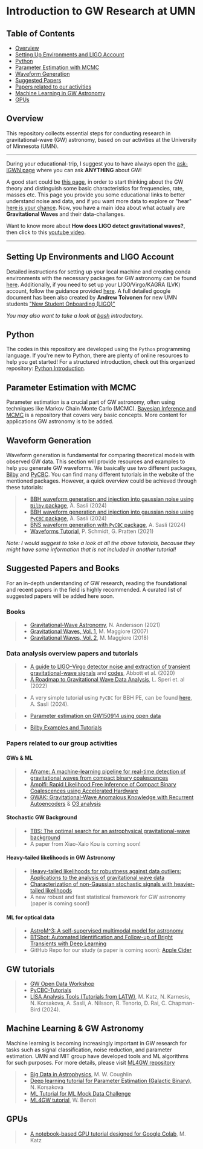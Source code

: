 # Introduction to GW Research at UMN

## Table of Contents
- [Overview](#overview)
- [Setting Up Environments and LIGO Account](#setting-up-environments-and-ligo-account)
- [Python](#python)
- [Parameter Estimation with MCMC](#parameter-estimation-with-mcmc)
- [Waveform Generation](#waveform-generation)
- [Suggested Papers](#suggested-papers-and-books)
- [Papers related to our activities](#papers-related-to-our-group-activities)
- [Machine Learning in GW Astronomy](#machine-learning-in-gw-astronomy)
- [GPUs](#GPUs)

## Overview
This repository collects essential steps for conducting research in gravitational-wave (GW) astronomy, based on our activities at the University of Minnesota (UMN).
******************
During your educational-trip, I suggest you to have always open the [ask-IGWN page](https://ask.igwn.org/) where you can ask **ANYTHING** about GW!

A good start could be [this page](https://www.gw-openscience.org/path/), in order to start thinking about the GW theory and distinguish some basic characteristics for frequencies, rate, masses etc. This page you provide you some educational links to better understand noise and data, and if you want more data to explore or "hear" [here is your chance](https://labcit.ligo.caltech.edu/~jkanner/aapt/web/resources.html). Now, you have a main idea about what actually are **Gravitational Waves** and their data-challanges.

Want to know more about **How does LIGO detect gravitational waves?**, then click to this [youtube video](https://www.youtube.com/watch?v=X7RJHxeCulY&ab_channel=CraigCahillane).
*********************
## Setting Up Environments and LIGO Account

Detailed instructions for setting up your local machine and creating conda environments with the necessary packages for GW astronomy can be found [here](https://github.com/asasli/gw-intro-umn/blob/main/set_up.md). Additionally, if you need to set up your LIGO/Virgo/KAGRA (LVK) account, follow the guidance provided [here](https://github.com/asasli/gw-intro-umn/blob/main/lvk_account.md). A full detailed google document has been also created by **Andrew Toivonen** for new UMN students ["New Student Onboarding (LIGO)"](https://docs.google.com/document/d/1yelxiE51AHvz1laxDhnbE5thR6ca5b2Am_drCGGpnFY/edit?tab=t.0)

*You may also want to take a look at [bash](https://github.com/asasli/gw-intro-umn/blob/main/bash_intro.md) introdactory.*

## Python

The codes in this repository are developed using the `Python` programming language. If you're new to Python, there are plenty of online resources to help you get started! For a structured introduction, check out this organized repository: [Python Introduction](https://github.com/asasli/Python_Intro_AUTh).

## Parameter Estimation with MCMC

Parameter estimation is a crucial part of GW astronomy, often using techniques like Markov Chain Monte Carlo (MCMC). [Bayesian Inference and MCMC](https://github.com/asasli/BayesMCMC) is a repository that covers very basic concepts. More content for applications GW astronomy is to be added.

## Waveform Generation

Waveform generation is fundamental for comparing theoretical models with observed GW data. This section will provide resources and examples to help you generate GW waveforms. We basically use two different packages, [Bilby](https://lscsoft.docs.ligo.org/bilby/) and [PyCBC](https://pycbc.org/pycbc/latest/html/index.html#). You can find many different tutorials in the website of the mentioned packages. However, a quick overview could be achieved through these tutorials:

> - [BBH waveform generation and injection into gaussian noise using ```Bilby``` package](https://github.com/asasli/gw-intro-umn/blob/main/https://github.com/asasli/gw-intro-umn/blob/main/BBH-Bilby_plus_injection.ipynb), A. Sasli (2024)
> - [BBH waveform generation and injection into gaussian noise using ```PyCBC``` package](https://github.com/asasli/gw-intro-umn/blob/main/BBH-PyCBC_plus_injection.ipynb), A. Sasli (2024)
> - [BNS waveform generation with ```PyCBC``` package](https://github.com/asasli/gw-intro-umn/blob/main/BNS-PyCBC.ipynb), A. Sasli (2024)
> - [Waveforms Tutorial](https://github.com/PatriciaSchmidt/GWATUT-waveforms), P. Schmidt, G. Pratten (2021)

*Note: I would suggest to take a look at all the above tutorials, because they might have some information that is not included in another tutorial!*

## Suggested Papers and Books

For an in-depth understanding of GW research, reading the foundational and recent papers in the field is highly recommended. A curated list of suggested papers will be added here soon.

### Books

> - [Gravitational-Wave Astronomy](https://global.oup.com/academic/product/gravitational-wave-astronomy-9780198568032?cc=gr&lang=en&), N. Andersson (2021)
> - [Gravitational Waves, Vol. 1](https://oxford.universitypressscholarship.com/view/10.1093/acprof:oso/9780198570745.001.0001/acprof-9780198570745), M. Maggiore (2007)
> - [Gravitational Waves, Vol. 2](https://oxford.universitypressscholarship.com/view/10.1093/oso/9780198570899.001.0001/oso-9780198570899), M. Maggiore (2018)

### Data analysis overview papers and tutorials
> - [A guide to LIGO–Virgo detector noise and extraction of transient gravitational-wave signals](https://iopscience.iop.org/article/10.1088/1361-6382/ab685e) and [codes](https://github.com/gw-odw/Data-Guide-Paper), Abbott et al. (2020)
> - [A Roadmap to Gravitational Wave Data Analysis](https://www.nature.com/articles/s41550-022-01849-y), L. Speri et. al (2022)

> - A very simple tutorial using ```PyCBC``` for BBH PE, can be found [here](https://github.com/asasli/gw-intro-umn/blob/main/data_analysis/BBH_Signal_Injection_and_Recovery_Tutorial.ipynb), A. Sasli (2024).

> - [Parameter estimation on GW150914 using open data](https://colab.research.google.com/github/gw-odw/odw-2019/blob/master/Day_2/Tuto_2.4_Parameter_estimation_for_compact_object_mergers.ipynb)

> - [Bilby Examples and Tutorials](https://git.ligo.org/lscsoft/bilby/-/tree/master/examples)

### Papers related to our group activities
#### GWs & ML
> - [Aframe: A machine-learning pipeline for real-time detection of gravitational waves from compact binary coalescences](https://arxiv.org/html/2403.18661v1)
> - [Amplfi: Rapid Likelihood Free Inference of Compact Binary
Coalescences using Accelerated Hardware](https://arxiv.org/abs/2407.19048)
> - [GWAK: Gravitational-Wave Anomalous Knowledge with Recurrent Autoencoders](https://arxiv.org/abs/2309.11537) & [O3 analysis](https://arxiv.org/pdf/2412.19883)

#### Stochastic GW Background
> - [TBS: The optimal search for an astrophysical gravitational-wave background](https://arxiv.org/abs/1712.00688)
> - A paper from Xiao-Xaio Kou is coming soon!

#### Heavy-tailed likelihoods in GW Astronomy
> - [Heavy-tailed likelihoods for robustness against data outliers: Applications to the analysis of gravitational wave data](https://arxiv.org/abs/2305.04709)
> - [Characterization of non-Gaussian stochastic signals with heavier-tailed likelihoods](https://arxiv.org/abs/2410.14354)
> - A new robust and fast statistical framework for GW astronomy (paper is coming soon!)

#### ML for optical data
> - [AstroM^3: A self-supervised multimodal model for astronomy](https://arxiv.org/abs/2411.08842)
> - [BTSbot: Automated Identification and Follow-up of Bright Transients with Deep Learning](https://iopscience.iop.org/article/10.3847/1538-4357/ad5666)
> - GitHub Repo for our study (a paper is coming soon): [Apple Cider](https://github.com/ajunell/AppleCider)

## GW tutorials
> - [GW Open Data Workshop](https://github.com/gw-odw)
> - [PyCBC-Tutorials](https://github.com/gwastro/PyCBC-Tutorials/tree/master/tutorial)
> - [LISA Analysis Tools (Tutorials from LATW)](https://github.com/mikekatz04/LATW/tree/main), M. Katz, N. Karnesis, N. Korsakova, A. Sasli, A. Nilsson, R. Tenorio, D. Rai, C. Chapman-Bird (2024).

## Machine Learning \& GW Astronomy
Machine learning is becoming increasingly important in GW research for tasks such as signal classification, noise reduction, and parameter estimation. UMN and MIT group have developed tools and ML algorithms for such purposes. For more details, please visit [ML4GW repository](https://github.com/ML4GW)

> - [Big Data in Astrophysics](https://github.com/mcoughlin/ast8581_2025_Spring), M. W. Coughlin
> - [Deep learning tutorial for Parameter Estimation (Galactic Binary)](https://github.com/NataliaKor/tutorial), N. Korsakova
> - [ML Tutorial for ML Mock Data Challenge](https://github.com/gwastro/ml-mock-data-challenge-1/tree/master/tutorials/Machine%20Learning)
> - [ML4GW tutorial](https://github.com/wbenoit26/ml4gw_tutorial), W. Benoit

## GPUs
> - [A notebook-based GPU tutorial designed for Google Colab](https://github.com/mikekatz04/GPU_and_GWs_Tutorial), M. Katz
